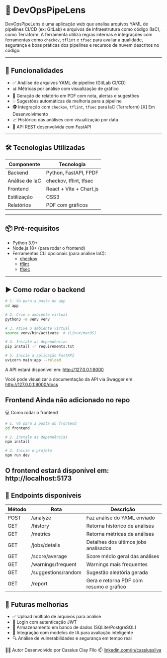 # 🚀 DevOpsPipeLens

DevOpsPipeLens é uma aplicação web que analisa arquivos YAML de pipelines CI/CD (ex: GitLab) e arquivos de infraestrutura como código (IaC), como Terraform. A ferramenta utiliza regras internas e integrações com ferramentas como `checkov`, `tflint` e `tfsec` para avaliar a qualidade, segurança e boas práticas dos pipelines e recursos de nuvem descritos no código.

---

## 🧠 Funcionalidades

- ✅ Análise de arquivos YAML de pipeline (GitLab CI/CD)
- 📊 Métricas por análise com visualização de gráfico
- 🧾 Geração de relatório em PDF com nota, alertas e sugestões
- 💡 Sugestões automáticas de melhoria para a pipeline
- 🕵️ Integração com `checkov`, `tflint`, `tfsec` para IaC (Terraform) [X] Em Desenvolvimento 
- 📈 Histórico das análises com visualização por data
- 🧩 API REST desenvolvida com FastAPI

---

## 🛠️ Tecnologias Utilizadas

| Componente       | Tecnologia                  |
|------------------|-----------------------------|
| Backend          | Python, FastAPI, FPDF       |
| Análise de IaC   | checkov, tflint, tfsec      |
| Frontend         | React + Vite + Chart.js     |
| Estilização      | CSS3                        |
| Relatórios       | PDF com gráficos            |

---

## 📦 Pré-requisitos

- Python 3.9+
- Node.js 18+ (para rodar o frontend)
- Ferramentas CLI opcionais (para análise IaC):
  - [checkov](https://github.com/bridgecrewio/checkov)
  - [tflint](https://github.com/terraform-linters/tflint)
  - [tfsec](https://github.com/aquasecurity/tfsec)

---

## ▶️ Como rodar o backend

```bash
# 1. Vá para a pasta do app
cd app

# 2. Crie o ambiente virtual
python3 -m venv venv

# 3. Ative o ambiente virtual
source venv/bin/activate  # (Linux/macOS)

# 4. Instale as dependências
pip install -r requirements.txt

# 5. Inicie a aplicação FastAPI
uvicorn main:app --reload
```

A API estará disponível em: http://127.0.0.1:8000

Você pode visualizar a documentação da API via Swagger em: http://127.0.0.1:8000/docs

## Frontend Ainda não adicionado no repo

💻 Como rodar o frontend
```bash
# 1. Vá para a pasta do frontend
cd frontend

# 2. Instale as dependências
npm install

# 3. Inicie o projeto
npm run dev
```

## O frontend estará disponível em: http://localhost:5173

## 📄 Endpoints disponíveis
| Método | Rota                  | Descrição                                      |
|--------|-----------------------|------------------------------------------------|
| POST   | /analyze              | Faz análise do YAML enviado                    |
| GET    | /history              | Retorna histórico de análises                  |
| GET    | /metrics              | Retorna métricas de análises                   |
| GET    | /jobs/details         | Detalhes dos últimos jobs analisados           |
| GET    | /score/average        | Score médio geral das análises                 |
| GET    | /warnings/frequent    | Warnings mais frequentes                       |
| GET    | /suggestions/random   | Sugestão aleatória gerada                      |
| GET    | /report               | Gera e retorna PDF com resumo e gráfico        |


## 🧪 Futuras melhorias
- ✅ Upload múltiplo de arquivos para análise
- 🔐 Login com autenticação JWT
- 📡 Armazenamento em banco de dados (SQLite/PostgreSQL)
- 🤖 Integração com modelos de IA para avaliação inteligente
- 🔍 Análise de vulnerabilidades e segurança em tempo real

👨‍💻 Autor
Desenvolvido por Cassius Clay Filo
📫 [linkedin.com/in/cassiussilva](https://www.linkedin.com/in/cassius-clay-filho/)
